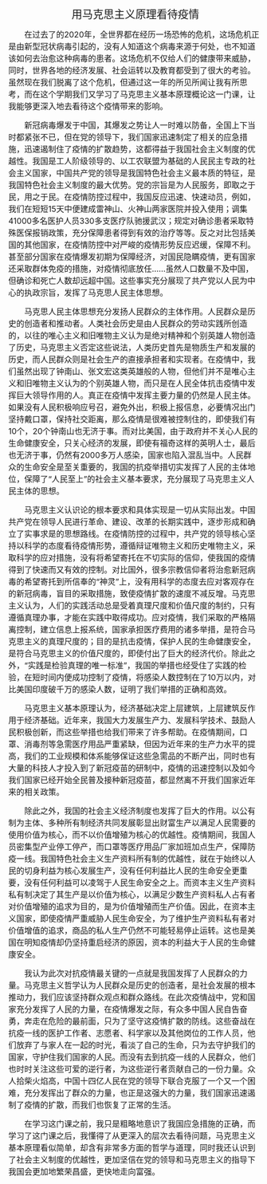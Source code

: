 <div><p class="MsoNormal" align="center" style="text-align:center"><p class="MsoNormal" align="center" style="text-align:center"><span style="font-size:16.0pt"><span style="mso-spacerun:yes">&nbsp;</span>用马克思主义原理看待疫情<span lang="EN-US"><o:p></o:p></span></span></p>

<p class="MsoNormal" align="left" style="text-align:left;text-indent:24.0pt"><span style="font-size:12.0pt">在过去了的<span lang="EN-US">2020</span>年，全世界都在经历一场恐怖的危机，这场危机正是由新型冠状病毒引起的，没有人知道这个病毒来源于何处，也不知道该如何去治愈这种病毒的患者。这场危机不仅给人们的健康带来威胁，同时，世界各地的经济发展、社会运转以及教育都受到了很大的考验。虽然现在我们脱离了这个危机，但通过这一年的所见所闻让我有所思考，而在这个学期我们又学习了马克思主义基本原理概论这一门课，让我能够更深入地去看待这个疫情带来的影响。<span lang="EN-US"><o:p></o:p></span></span></p>

<p class="MsoNormal" align="left" style="text-align:left;text-indent:24.0pt"><span style="font-size:12.0pt">新冠病毒爆发于中国，其爆发之势让人一时难以防备，全国上下当时都紧张不已，但在党的领导下，我们国家迅速制定了相关的应急措施，迅速遏制住了疫情的扩散趋势，这都得益于我国社会主义制度的优越性。我国是工人阶级领导的、以工农联盟为基础的人民民主专政的社会主义国家，中国共产党的领导是我国特色社会主义最本质的特征，是我国特色社会主义制度的最大优势。党的宗旨是为人民服务，即取之于民，用之于民。在疫情防控过程中，我国反应迅速、快速动员，例如，我们在短短<span lang="EN-US">15</span>天中便建成雷神山、火神山两家医院并投入使用；调集<span lang="EN-US">41000</span>多名医护人员<span lang="EN-US">330</span>多支医疗队驰援武汉；规定对确诊患者采取特殊医保报销政策，充分保障患者得到有效的治疗等等。反之对比包括美国的其他国家，在疫情防控中对严峻的疫情形势反应迟缓，保障不利。甚至部分国家在疫情爆发初期为保障经济，对国民隐瞒疫情，更有国家还采取群体免疫的措施，对疫情彻底放任……虽然人口数量不及中国，但确诊和死亡人数却远超中国。这些事实充分展现了共产党以人民为中心的执政宗旨，发挥了马克思人民主体思想。<span lang="EN-US"><o:p></o:p></span></span></p>

<p class="MsoNormal" align="left" style="text-align:left;text-indent:24.0pt"><span style="font-size:12.0pt">马克思人民主体思想充分发扬人民群众的主体作用。人民群众是历史的创造者和推动者。人类社会历史是由人民群众的劳动实践所创造的，以往的唯心主义和旧唯物主义认为是绝对精神和个别英雄人物创造了历史，马克思主义否定这些说法，人类历史首先是物质生产和发展的历史，而人民群众则是社会生产的直接承担者和实现者。在疫情中，我们虽然出现了钟南山、张文宏这类英雄般的人物，但他们并不是唯心主义和旧唯物主义认为的个别英雄人物，而只是在人民全体抗击疫情中发挥巨大领导作用的人。真正在疫情中发挥主要力量的仍然是人民主体。如果没有人民积极响应号召，避免外出，积极上报信息，必要情况出门坚持戴口罩，保持社交距离，那么疫情是很难被控制住的，即使我们有<span lang="EN-US">10</span>个，<span lang="EN-US">20</span>个钟南山也无济于事。而对比美国，由于政府并不关心人民的生命健康安全，只关心经济的发展，即使有福奇这样的英明人士，最后也无济于事，仍然有<span lang="EN-US">2000</span>多万人感染，国家也陷入混乱当中。人民群众的生命安全是至关重要的，我国的抗疫举措切实发挥了人民的主体地位，保障了“人民至上”的社会主义基本要求，充分展现了马克思主义人民主体的思想。<span lang="EN-US"><o:p></o:p></span></span></p>

<p class="MsoNormal" align="left" style="text-align:left;text-indent:24.0pt"><span style="font-size:12.0pt">马克思主义认识论的根本要求和具体实现是一切从实际出发。中国共产党在领导人民进行革命、建设、改革的长期实践中，逐步形成和确立了实事求是的思想路线。在疫情防控的过程中，共产党的领导核心坚持以科学的态度看待疫情形势，遵循辩证唯物主义和历史唯物主义，采取科学的应对措施，没有将希望寄托在不切实际的信仰，使我国的疫情得到了快速而又有效的控制。对比国外，很多宗教信仰者将治愈新冠病毒的希望寄托到所信奉的“神灵”上，没有用科学的态度去应对客观存在的新冠病毒，盲目的采取措施，致使疫情扩散的速度不减反增。马克思主义认为，人们的实践活动总是受着真理尺度和价值尺度的制约，只有遵循真理办事，才能在实践中取得成功。应对疫情，我们采取的严格隔离控制，建立信息上报系统，国家承担医疗费用的诸多举措，是符合马克思主义的真理尺度的；目的是抗击疫情，保护人民的生命健康安全，是符合马克思主义的价值尺度的，即使付出了巨大的经济代价。除此之外，“实践是检验真理的唯一标准”，我国的举措也经受住了实践的检验，在短时间内便成功控制了疫情，将感染人数控制在了<span lang="EN-US">10</span>万以内，对比美国印度破千万的感染人数，证明了我们举措的正确和高效。<span lang="EN-US"><o:p></o:p></span></span></p>

<p class="MsoNormal" align="left" style="text-align:left;text-indent:24.0pt"><span style="font-size:12.0pt">马克思主义基本原理认为，经济基础决定上层建筑，上层建筑反作用于经济基础。近年来，我国大力发展生产力、发展科学技术、鼓励人民积极创新，而这些举措也给我们带来了许多帮助。在疫情期间，口罩、消毒剂等急需医疗用品严重紧缺，但因为近年来的生产力水平的提高，我们的工业规模和体系能够保证这些急需品的不断产出，同时也有大量的科技人才投入到了新冠疫苗的研制中，疫情的迅速控制以及如今我们国家已经开始全民普及接种新冠疫苗，都显然离不开我们国家近年来的相关政策。<span lang="EN-US"><o:p></o:p></span></span></p>

<p class="MsoNormal" align="left" style="text-align:left;text-indent:24.0pt"><span style="font-size:12.0pt">除此之外，我国的社会主义经济制度也发挥了巨大的作用。以公有制为主体、多种所有制经济共同发展彰显出财富生产以满足人民需要的使用价值为核心，而不以价值增殖为核心的优越性。疫情期间，我国人员密集型产业停工停产，而口罩等医疗用品厂家加班加点生产，保障防疫一线。我国特色社会主义生产资料所有制的优越性，就在于始终以人民的切身利益为核心发展生产，没有任何利益比人民的生命安全更重要，没有任何利益可以凌驾于人民生命安全之上。而资本主义生产资料私有制决定了其生产是以价值为核心，以满足少数生产资料私人占有者对价值增殖的追求为目的，是为价值增殖而生产价值。因此，在资本主义国家，即使疫情严重威胁人民生命安全，为了维护生产资料私有者对价值增值的追求，商品的私人生产仍然不可能轻易停止运转。这也是美国在明知疫情却仍坚持重启经济的原因，资本的利益大于人民的生命健康安全。<span lang="EN-US"><o:p></o:p></span></span></p>

<p class="MsoNormal" align="left" style="text-align:left;text-indent:24.0pt"><span style="font-size:12.0pt">我认为此次对抗疫情最关键的一点就是我国发挥了人民群众的力量。马克思主义哲学认为人民群众是历史的创造者，是社会发展的根本推动力，我们应该坚持群众观点和群众路线。在此次疫情战中，党和国家充分发挥了人民的力量，在疫情爆发之际，有众多中国人民自告奋勇，奔走在危险的最前面，只为了坚守这疫情扩散的防线。这些奋战在抗疫一线的医护工作者、志愿者、科学家以及其他岗位的工作人员，他们放弃了与家人在一起的时光，看淡了自己的生命，只为去守护我们的国家，守护住我们国家的人民。而没有去到抗疫一线的人民群众，他们也时时关注这些可爱的逆行者，为这些逆行者贡献自己的一份力量。众人拾柴火焰高，中国十四亿人民在党的领导下联合克服了一个又一个困难，充分发挥出了群众的力量，也正是这强大的力量，我们国家迅速遏制了疫情的扩散，而我们也恢复了正常的生活。<span lang="EN-US"><o:p></o:p></span></span></p>

<p class="MsoNormal" align="left" style="text-align:left;text-indent:24.0pt"><span style="font-size:12.0pt">在学习这门课之前，我只是粗略地意识了我国应急措施的正确，而学习了这门课之后，我懂得了从更深入的层次去看待问题，马克思主义基本原理看似简单，却含有非常多方面的哲学与道理，同时我还认识到了社会主义制度的优越性，更加坚信在党的领导和马克思主义的指导下我国会更加地繁荣昌盛，更快地走向富强。<span lang="EN-US"><o:p></o:p></span></span></p><br /></p></div>
